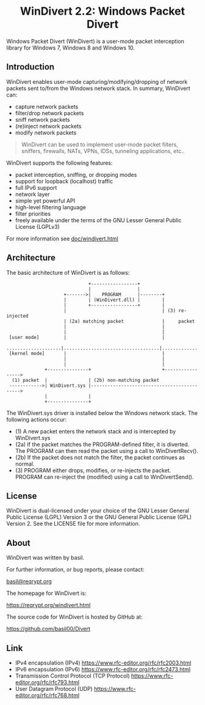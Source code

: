 <h1 align="center">WinDivert 2.2: Windows Packet Divert</h1>

Windows Packet Divert (WinDivert) is a user-mode packet interception library
for Windows 7, Windows 8 and Windows 10.

## Introduction

WinDivert enables user-mode capturing/modifying/dropping of network packets
sent to/from the Windows network stack.  In summary, WinDivert can:

- capture network packets
- filter/drop network packets
- sniff network packets
- (re)inject network packets
- modify network packets

> WinDivert can be used to implement user-mode packet filters, sniffers,
> firewalls, NATs, VPNs, IDSs, tunneling applications, etc..

WinDivert supports the following features:

- packet interception, sniffing, or dropping modes
- support for loopback (localhost) traffic
- full IPv6 support
- network layer
- simple yet powerful API
- high-level filtering language
- filter priorities
- freely available under the terms of the GNU Lesser General Public License (LGPLv3)

For more information see [doc/windivert.html](https://www.reqrypt.org/windivert-doc.html)

## Architecture


The basic architecture of WinDivert is as follows:

```
                              +-----------------+
                              |                 |
                     +------->|    PROGRAM      |--------+
                     |        | (WinDivert.dll) |        |
                     |        +-----------------+        |
                     |                                   | (3) re-injected
                     | (2a) matching packet              |     packet
                     |                                   |
                     |                                   |
 [user mode]         |                                   |
 ....................|...................................|...................
 [kernel mode]       |                                   |
                     |                                   |
                     |                                   |
              +---------------+                          +----------------->
  (1) packet  |               | (2b) non-matching packet
 ------------>| WinDivert.sys |-------------------------------------------->
              |               |
              +---------------+
```

The WinDivert.sys driver is installed below the Windows network stack.  The
following actions occur:

- (1) A new packet enters the network stack and is intercepted by WinDivert.sys
- (2a) If the packet matches the PROGRAM-defined filter, it is diverted.  The
    PROGRAM can then read the packet using a call to WinDivertRecv().
- (2b) If the packet does not match the filter, the packet continues as normal.
- (3) PROGRAM either drops, modifies, or re-injects the packet.  PROGRAM can
    re-inject the (modified) using a call to WinDivertSend().

## License

WinDivert is dual-licensed under your choice of the GNU Lesser General Public
License (LGPL) Version 3 or the GNU General Public License (GPL) Version 2.
See the LICENSE file for more information.

## About

WinDivert was written by basil.

For further information, or bug reports, please contact:

basil@reqrypt.org

The homepage for WinDivert is:

https://reqrypt.org/windivert.html

The source code for WinDivert is hosted by GitHub at:

https://github.com/basil00/Divert


## Link

- IPv4 encapsulation (IPv4) https://www.rfc-editor.org/rfc/rfc2003.html
- IPv6 encapsulation (IPv6) https://www.rfc-editor.org/rfc/rfc2473.html
- Transmission Control Protocol (TCP Protocol) https://www.rfc-editor.org/rfc/rfc793.html
- User Datagram Protocol (UDP)  https://www.rfc-editor.org/rfc/rfc768.html